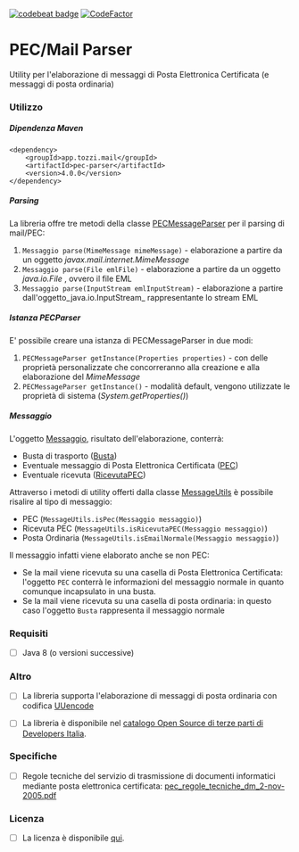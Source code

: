 

[![codebeat badge](https://codebeat.co/badges/b5b1b940-a242-4f95-ad63-75283d2ca778)](https://codebeat.co/projects/github-com-biagiot-java-pec-parser-master) [![CodeFactor](https://www.codefactor.io/repository/github/biagiot/java-pec-parser/badge)](https://www.codefactor.io/repository/github/biagiot/java-pec-parser)

# PEC/Mail Parser

Utility per l'elaborazione di messaggi di Posta Elettronica Certificata (e messaggi di posta ordinaria)

### Utilizzo
##### Dipendenza Maven
```
<dependency>
	<groupId>app.tozzi.mail</groupId>
	<artifactId>pec-parser</artifactId>
	<version>4.0.0</version>
</dependency>
```

##### Parsing

La libreria offre tre metodi della classe [PECMessageParser](https://github.com/biagioT/java-pec-parser/blob/master/src/main/java/app/tozzi/mail/pec/parser/PECMessageParser.java) per il parsing di mail/PEC:

1.  `Messaggio parse(MimeMessage mimeMessage)`  - elaborazione a partire da un oggetto  _javax.mail.internet.MimeMessage_ 
2.  `Messaggio parse(File emlFile)`  - elaborazione a partire da un oggetto  _java.io.File_  , ovvero il file EML
3.  `Messaggio parse(InputStream emlInputStream)`  - elaborazione a partire dall'oggetto_java.io.InputStream_  rappresentante lo stream EML

##### Istanza PECParser

E' possibile creare una istanza di PECMessageParser in due modi:

1.  `PECMessageParser getInstance(Properties properties)`  - con delle proprietà personalizzate che concorreranno alla creazione e alla elaborazione del  _MimeMessage_
2.  `PECMessageParser getInstance()`  - modalità default, vengono utilizzate le proprietà di sistema (_System.getProperties()_)

##### Messaggio

L'oggetto  [Messaggio](https://github.com/biagioT/java-pec-parser/blob/master/src/main/java/app/tozzi/mail/pec/model/Messaggio.java), risultato dell'elaborazione, conterrà:

-   Busta di trasporto ([Busta](https://github.com/biagioT/java-pec-parser/blob/master/src/main/java/app/tozzi/mail/pec/model/Busta.java))
-   Eventuale messaggio di Posta Elettronica Certificata ([PEC](https://github.com/biagioT/java-pec-parser/blob/master/src/main/java/app/tozzi/mail/pec/model/PEC.java))
-   Eventuale ricevuta ([RicevutaPEC](https://github.com/biagioT/java-pec-parser/blob/master/src/main/java/app/tozzi/mail/pec/model/RicevutaPEC.java))

Attraverso i metodi di utility offerti dalla classe  [MessageUtils](https://github.com/biagioT/java-pec-parser/blob/master/src/main/java/app/tozzi/mail/pec/util/MessageUtils.java)  è possibile risalire al tipo di messaggio:

-   PEC (`MessageUtils.isPec(Messaggio messaggio)`)
-   Ricevuta PEC (`MessageUtils.isRicevutaPEC(Messaggio messaggio)`)
-   Posta Ordinaria (`MessageUtils.isEmailNormale(Messaggio messaggio)`)

Il messaggio infatti viene elaborato anche se non PEC:

-   Se la mail viene ricevuta su una casella di Posta Elettronica Certificata: l'oggetto `PEC` conterrà le informazioni del messaggio normale in quanto comunque incapsulato in una busta.
-   Se la mail viene ricevuta su una casella di posta ordinaria: in questo caso l'oggetto `Busta` rappresenta il messaggio normale

### Requisiti
 - [ ] Java 8 (o versioni successive)


### Altro
 - [ ] La libreria supporta l'elaborazione di messaggi di posta ordinaria con codifica  [UUencode](https://en.wikipedia.org/wiki/Uuencoding)
 - [ ] La libreria è disponibile nel [catalogo Open Source di terze parti di Developers Italia](https://developers.italia.it/it/software/biagiot-java-pec-parser-09abab).


### Specifiche
 - [ ]  Regole tecniche del servizio di trasmissione di documenti informatici mediante posta elettronica certificata:  [pec_regole_tecniche_dm_2-nov-2005.pdf](https://www.agid.gov.it/sites/default/files/repository_files/leggi_decreti_direttive/pec_regole_tecniche_dm_2-nov-2005.pdf)

### Licenza

 - [ ] La licenza è disponibile [qui](https://github.com/biagioT/java-pec-parser/blob/master/LICENSE).
